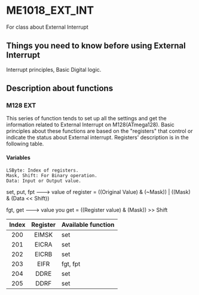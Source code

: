 # ME1018_EXT_INT
For class about External Interrupt
## Things you need to know before using External Interrupt
Interrupt principles, Basic Digital logic.
## Description about functions
### M128 EXT
This series of function tends to set up all the settings and get the information related to External Interrupt on M128(ATmega128). Basic principles about these functions are based on the "registers" that control or indicate the status about External interrupt. Registers' description is in the following table.

#### Variables  
    LSByte: Index of registers.  
    Mask, Shift: For Binary operation.  
    Data: Input or Output value.

set, put, fpt ---> value of register = ((Original Value) & (~Mask)) | ((Mask) & (Data << Shift))

fgt, get      ---> value you get = ((Register value) & (Mask)) >> Shift


|  Index  |  Register  |  Available function  |
| :-----: | :--------: | :------------------  |
| 200     |  EIMSK     |  set                 |
| 201     |  EICRA     |  set                 |
| 202     |  EICRB     |  set                 |
| 203     |  EIFR      |  fgt, fpt            |
| 204     |  DDRE      |  set                 |
| 205     |  DDRF      |  set                 |
